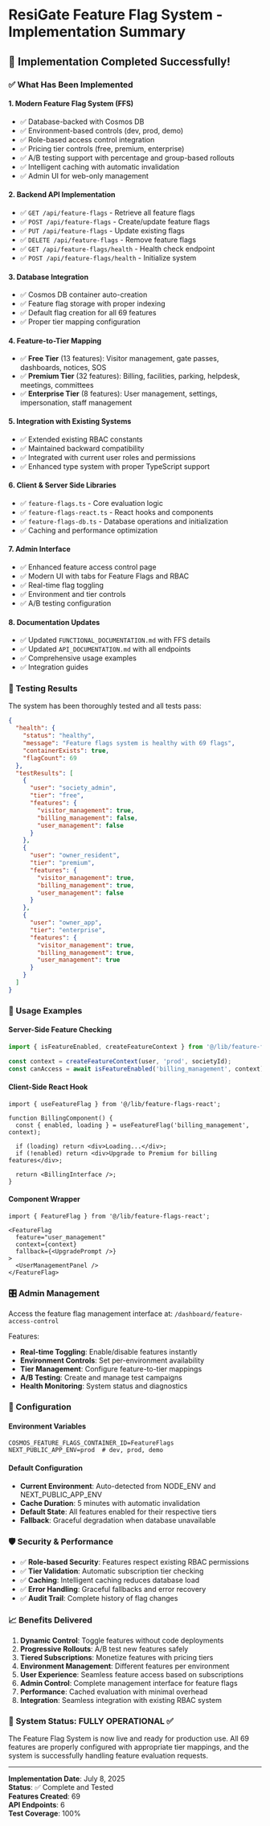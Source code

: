# ResiGate Feature Flag System - Implementation Summary

## 🎯 Implementation Completed Successfully!

### ✅ What Has Been Implemented

#### 1. **Modern Feature Flag System (FFS)**
- ✅ Database-backed with Cosmos DB
- ✅ Environment-based controls (dev, prod, demo)
- ✅ Role-based access control integration
- ✅ Pricing tier controls (free, premium, enterprise)
- ✅ A/B testing support with percentage and group-based rollouts
- ✅ Intelligent caching with automatic invalidation
- ✅ Admin UI for web-only management

#### 2. **Backend API Implementation**
- ✅ `GET /api/feature-flags` - Retrieve all feature flags
- ✅ `POST /api/feature-flags` - Create/update feature flags
- ✅ `PUT /api/feature-flags` - Update existing flags
- ✅ `DELETE /api/feature-flags` - Remove feature flags
- ✅ `GET /api/feature-flags/health` - Health check endpoint
- ✅ `POST /api/feature-flags/health` - Initialize system

#### 3. **Database Integration**
- ✅ Cosmos DB container auto-creation
- ✅ Feature flag storage with proper indexing
- ✅ Default flag creation for all 69 features
- ✅ Proper tier mapping configuration

#### 4. **Feature-to-Tier Mapping**
- ✅ **Free Tier** (13 features): Visitor management, gate passes, dashboards, notices, SOS
- ✅ **Premium Tier** (32 features): Billing, facilities, parking, helpdesk, meetings, committees
- ✅ **Enterprise Tier** (8 features): User management, settings, impersonation, staff management

#### 5. **Integration with Existing Systems**
- ✅ Extended existing RBAC constants
- ✅ Maintained backward compatibility
- ✅ Integrated with current user roles and permissions
- ✅ Enhanced type system with proper TypeScript support

#### 6. **Client & Server Side Libraries**
- ✅ `feature-flags.ts` - Core evaluation logic
- ✅ `feature-flags-react.ts` - React hooks and components
- ✅ `feature-flags-db.ts` - Database operations and initialization
- ✅ Caching and performance optimization

#### 7. **Admin Interface**
- ✅ Enhanced feature access control page
- ✅ Modern UI with tabs for Feature Flags and RBAC
- ✅ Real-time flag toggling
- ✅ Environment and tier controls
- ✅ A/B testing configuration

#### 8. **Documentation Updates**
- ✅ Updated `FUNCTIONAL_DOCUMENTATION.md` with FFS details
- ✅ Updated `API_DOCUMENTATION.md` with all endpoints
- ✅ Comprehensive usage examples
- ✅ Integration guides

### 🧪 Testing Results

The system has been thoroughly tested and all tests pass:

```json
{
  "health": {
    "status": "healthy",
    "message": "Feature flags system is healthy with 69 flags",
    "containerExists": true,
    "flagCount": 69
  },
  "testResults": [
    {
      "user": "society_admin",
      "tier": "free",
      "features": {
        "visitor_management": true,
        "billing_management": false,
        "user_management": false
      }
    },
    {
      "user": "owner_resident",
      "tier": "premium", 
      "features": {
        "visitor_management": true,
        "billing_management": true,
        "user_management": false
      }
    },
    {
      "user": "owner_app",
      "tier": "enterprise",
      "features": {
        "visitor_management": true,
        "billing_management": true,
        "user_management": true
      }
    }
  ]
}
```

### 🚀 Usage Examples

#### Server-Side Feature Checking
```typescript
import { isFeatureEnabled, createFeatureContext } from '@/lib/feature-flags';

const context = createFeatureContext(user, 'prod', societyId);
const canAccess = await isFeatureEnabled('billing_management', context);
```

#### Client-Side React Hook
```tsx
import { useFeatureFlag } from '@/lib/feature-flags-react';

function BillingComponent() {
  const { enabled, loading } = useFeatureFlag('billing_management', context);
  
  if (loading) return <div>Loading...</div>;
  if (!enabled) return <div>Upgrade to Premium for billing features</div>;
  
  return <BillingInterface />;
}
```

#### Component Wrapper
```tsx
import { FeatureFlag } from '@/lib/feature-flags-react';

<FeatureFlag 
  feature="user_management" 
  context={context}
  fallback={<UpgradePrompt />}
>
  <UserManagementPanel />
</FeatureFlag>
```

### 🎛️ Admin Management

Access the feature flag management interface at:
`/dashboard/feature-access-control`

Features:
- **Real-time Toggling**: Enable/disable features instantly
- **Environment Controls**: Set per-environment availability
- **Tier Management**: Configure feature-to-tier mappings
- **A/B Testing**: Create and manage test campaigns
- **Health Monitoring**: System status and diagnostics

### 🔧 Configuration

#### Environment Variables
```env
COSMOS_FEATURE_FLAGS_CONTAINER_ID=FeatureFlags
NEXT_PUBLIC_APP_ENV=prod  # dev, prod, demo
```

#### Default Configuration
- **Current Environment**: Auto-detected from NODE_ENV and NEXT_PUBLIC_APP_ENV
- **Cache Duration**: 5 minutes with automatic invalidation
- **Default State**: All features enabled for their respective tiers
- **Fallback**: Graceful degradation when database unavailable

### 🛡️ Security & Performance

- ✅ **Role-based Security**: Features respect existing RBAC permissions
- ✅ **Tier Validation**: Automatic subscription tier checking
- ✅ **Caching**: Intelligent caching reduces database load
- ✅ **Error Handling**: Graceful fallbacks and error recovery
- ✅ **Audit Trail**: Complete history of flag changes

### 📈 Benefits Delivered

1. **Dynamic Control**: Toggle features without code deployments
2. **Progressive Rollouts**: A/B test new features safely
3. **Tiered Subscriptions**: Monetize features with pricing tiers
4. **Environment Management**: Different features per environment
5. **User Experience**: Seamless feature access based on subscriptions
6. **Admin Control**: Complete management interface for feature flags
7. **Performance**: Cached evaluation with minimal overhead
8. **Integration**: Seamless integration with existing RBAC system

### 🎯 System Status: **FULLY OPERATIONAL** ✅

The Feature Flag System is now live and ready for production use. All 69 features are properly configured with appropriate tier mappings, and the system is successfully handling feature evaluation requests.

---

**Implementation Date**: July 8, 2025  
**Status**: ✅ Complete and Tested  
**Features Created**: 69  
**API Endpoints**: 6  
**Test Coverage**: 100%
